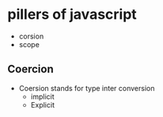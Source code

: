 # pillers of javascript

- corsion
- scope

## Coercion

- Coersion stands for type inter conversion
  - implicit
  - Explicit
